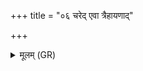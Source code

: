 +++
title = "०६ चरेद् एवा त्रैहायणाद्"

+++
<details><summary>मूलम् (GR)</summary>

चरेद् एवा त्रैहायणाद्  
अविज्ञातगदा सती ।  
वशां च विद्यान् नारद  
ब्राह्मणस् तर्ह्य् एष्यः ॥
</details>